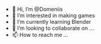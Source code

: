 - 👋 Hi, I’m @Domeniis
- 👀 I’m interested in making games
- 🌱 I’m currently learning Blender
- 💞️ I’m looking to collaborate on ...
- 📫 How to reach me ...

<!---
Domeniis/Domeniis is a ✨ special ✨ repository because its `README.md` (this file) appears on your GitHub profile.
You can click the Preview link to take a look at your changes.
--->
